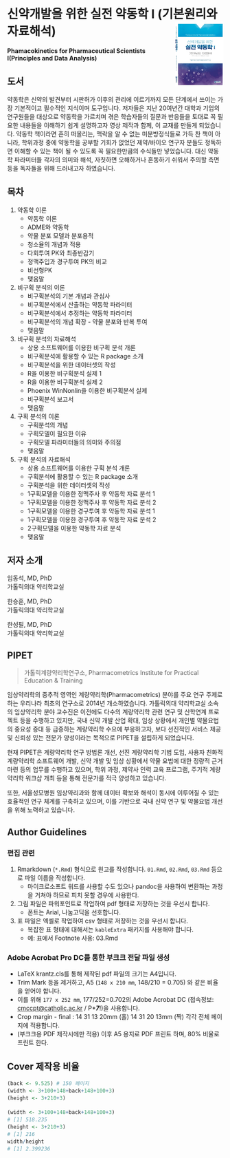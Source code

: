 # 신약개발을 위한 실전 약동학 I (기본원리와 자료해석)<img src="images/cover-pdf.jpg"  align="right" height="150" />

**Phamacokinetics for Pharmaceutical Scientists I(Principles and Data Analysis)**

## 도서

약동학은 신약의 발견부터 시판허가 이후의 관리에 이르기까지 모든 단계에서 쓰이는 가장 기본적이고 필수적인 지식이며 도구입니다. 저자들은 지난 20여년간 대학과 기업의 연구원들을 대상으로 약동학을 가르치며 겪은 학습자들의 질문과 반응들을 토대로 꼭 필요한 내용들을 이해하기 쉽게 설명하고자 영상 제작과 함께, 이 교재를 만들게 되었습니다. 
약동학 책이라면 흔히 떠올리는, 맥락을 알 수 없는 미분방정식들로 가득 찬 책이 아니라, 학위과정 중에 약동학을 공부할 기회가 없었던 제약/바이오 연구자 분들도 정독하면 이해할 수 있는 책이 될 수 있도록 꼭 필요한만큼의 수식들만 넣었습니다. 대신 약동학 파라미터들 각자의 의미와 해석, 자칫하면 오해하거나 혼동하기 쉬워서 주의할 측면 등을 독자들을 위해 드러내고자 하였습니다. 

## 목차

1. 약동학 이론
    - 약동학 이론
    - ADME와 약동학
    - 약물 분포 모델과 분포용적
    - 청소율의 개념과 적용
    - 다회투여 PK와 최종반감기
    - 정맥주입과 경구투여 PK의 비교
    - 비선형PK
    - 맺음말
2. 비구획 분석의 이론
    - 비구획분석의 기본 개념과 관심사
    - 비구획분석에서 산출하는 약동학 파라미터
    - 비구획분석에서 추정하는 약동학 파라미터
    - 비구획분석의 개념 확장 - 약물 분포와 반복 투여
    - 맺음말
3. 비구획 분석의 자료해석
    - 상용 소프트웨어를 이용한 비구획 분석 개론
    - 비구획분석에 활용할 수 있는 R package 소개
    - 비구획분석을 위한 데이터셋의 작성
    - R을 이용한 비구획분석 실제 1
    - R을 이용한 비구획분석 실제 2
    - Phoenix WinNonlin을 이용한 비구획분석 실제
    - 비구획분석 보고서
    - 맺음말
4. 구획 분석의 이론
    - 구획분석의 개념 
    - 구획모델이 필요한 이유
    - 구획모델 파라미터들의 의미와 주의점
    - 맺음말
5. 구획 분석의 자료해석
    - 상용 소프트웨어를 이용한 구획 분석 개론
    - 구획분석에 활용할 수 있는 R package 소개
    - 구획분석을 위한 데이터셋의 작성
    - 1구획모델을 이용한 정맥주사 후 약동학 자료 분석 1
    - 1구획모델을 이용한 정맥주사 후 약동학 자료 분석 2
    - 1구획모델을 이용한 경구투여 후 약동학 자료 분석 1
    - 1구획모델을 이용한 경구투여 후 약동학 자료 분석 2
    - 2구획모델을 이용한 약동학 자료 분석
    - 맺음말
    
## 저자 소개

임동석, MD, PhD  
가톨릭의대 약리학교실

한승훈, MD, PhD  
가톨릭의대 약리학교실

한성필, MD, PhD   
가톨릭의대 약리학교실

## PIPET

> 가톨릭계량약리학연구소, Pharmacometrics Institute for Practical Education & Training

임상약리학의 중추적 영역인 계량약리학(Pharmacometrics) 분야를 주요 연구 주제로 하는 우리나라 최초의 연구소로 2014년 개소하였습니다.
가톨릭의대 약리학교실 소속의 임상약리학 분야 교수진은 이전에도 다수의 계량약리학 관련 연구 및 산학연계 프로젝트 등을 수행하고 있지만, 국내 신약 개발 산업 확대, 임상 상황에서 개인별 약물요법의 중요성 증대 등 급증하는 계량약리학 수요에 부응하고자, 보다 선진적인 서비스 제공 및 신뢰성 있는 전문가 양성이라는 목적으로 PIPET을 설립하게 되었습니다.

현재 PIPET은 계량약리학 연구 방법론 개선, 선진 계량약리학 기법 도입, 사용자 친화적 계량약리학 소프트웨어 개발, 신약 개발 및 임상 상황에서 약물 요법에 대한 정량적 근거 마련 등의 업무를 수행하고 있으며, 학위 과정, 제약사 인력 교육 프로그램, 주기적 계량약리학 워크샵 개최 등을 통해 전문가를 적극 양성하고 있습니다.

또한, 서울성모병원 임상약리과와 함께 데이터 확보와 해석이 동시에 이루어질 수 있는 효율적인 연구 체계를 구축하고 있으며, 이를 기반으로 국내 신약 연구 및 약물요법 개선을 위해 노력하고 있습니다.

## Author Guidelines

### 편집 관련

1. Rmarkdown (`*.Rmd`) 형식으로 원고를 작성합니다. `01.Rmd`, `02.Rmd`, `03.Rmd` 등으로 파일 이름을 작성합니다.
    - 마이크로소프트 워드를 사용할 수도 있으나 pandoc을 사용하여 변환하는 과정을 거쳐야 하므로 피치 못할 경우에 사용한다.
2. 그림 파일은 파워포인트로 작업하여 pdf 형태로 저장하는 것을 우선시 합니다.
    - 폰트는 Arial, 나눔고딕을 선호합니다.
3. 표 파일은 엑셀로 작업하여 csv 형태로 저장하는 것을 우선시 합니다.
    - 복잡한 표 형태에 대해서는 `kableExtra` 패키지를 사용해야 합니다.
    - 예: 표에서 Footnote 사용: 03.Rmd

### Adobe Acrobat Pro DC를 통한 부크크 전달 파일 생성

- LaTeX krantz.cls를 통해 제작된 pdf 파일의 크기는 A4입니다. 
- Trim Mark 등을 제거하고, A5 (`148 x 210 mm`, 148/210 = 0.705) 와 같은 비율을 얻어야 합니다.
- 이를 위해 `177 x 252 mm`, 177/252=0.702의 Adobe Acrobat DC (접속정보: cmccpt@catholic.ac.kr / P****7***!)을 사용합니다.
- Crop margin - final : 14 31 13 20mm (홀) 14 31 20 13mm (짝) 각각 전체 페이지에 적용합니다.
- (부크크용 PDF 제작시에만 적용) 이후 A5 용지로 PDF 프린트 하며, 80% 비율로 프린트 한다.

## Cover 제작용 비율 

```r
(back <- 9.525) # 150 페이지
(width <- 3+100+148+back+148+100+3)
(height <- 3+210+3)

(width <- 3+100+148+back+148+100+3)
# [1] 518.235
(height <- 3+210+3)
# [1] 216
width/height
# [1] 2.399236
```

